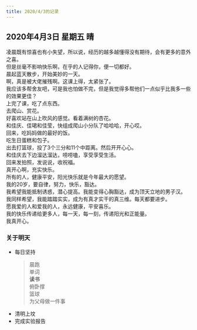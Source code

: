 ```yaml
---
title: 2020/4/3的记录
---
```

## 2020年4月3日 星期五 晴
凌晨既有惊喜也有小失望，所以说，经历的越多越懂得没有期待，会有更多的意外之喜。  
但是丝毫不影响快乐啊，在乎的人记得你，便一切都好。  
晨起蓝天散步，开始美妙的一天。  
啊，真是被大佬摧残啊。这课上得，太紧张了。  
我应该多帮舍友吧，可是我也怕做不完，但是我觉得多帮他们一点似乎比我多一些的效果更佳？  
上完了课，吃了点东西。  
去爬山、赏花。  
好喜欢站在山上吹风的感觉。看着满树的杏花。  
和佳庆、佳珺和佳莹，快组成爬山小分队了哈哈哈，开心哎。  
回来，吃妈妈做的最好的饭。  
吃生日蛋糕和包子。  
出去打篮球，投了3个三分和11个中距离。然后开开心心。  
和佳庆去下边溜达溜达，唠唠嗑，享受享受生活。  
回来发拍照，发说说，收祝福。  
真开心啊，充实快乐。  
所有的人，健康平安，阳光快乐就是今年最大的愿望。  
我的20岁，要自律，努力，快乐，豁达。  
我希望我能抵制诱惑，潜心提高。我能变得心胸豁达，成为顶天立地的男子汉。  
我同样希望，我能踏踏实实，成为有真才实干的真三维。每天都要进步。  
愿我爱的人和爱我的人，永远健康，平安喜乐。  
我的快乐传递给更多人，每一天，每一刻，传递阳光和正能量。  
我真开心。  
### 关于明天
* 每日坚持
	> 晨跑  
	> 单词  
	> **读书**  
	> 俯卧撑  
	> 篮球  
	> 为父母做一件事
* 清明上坟  
* 完成实验报告  